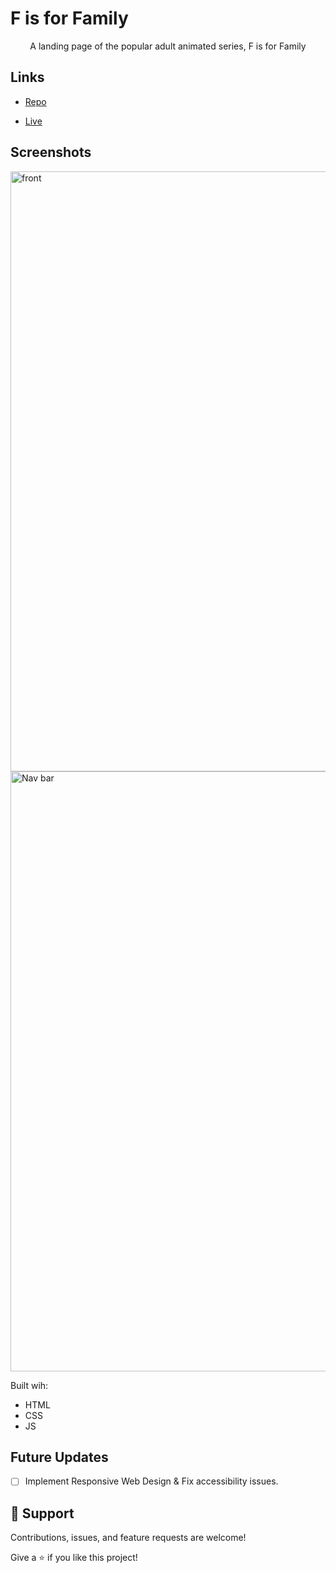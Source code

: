 # F is for Family

<p align="center">A landing page of the popular adult animated series, F is for Family</p>

## Links

- [Repo](https://github.com/BayandaButhelezi/F-is-for-Family "<project-name> Repo")

- [Live](fisforfamily.netlify.app "Live View")

## Screenshots
<img width="960" alt="front" src="https://user-images.githubusercontent.com/77545474/145025192-3fc0bda1-f9d0-4413-83be-b40c7eb05022.PNG">
<img width="960" alt="Nav bar" src="https://user-images.githubusercontent.com/77545474/145025204-b326a89e-971b-41fc-8ee4-d3c3adf4da94.PNG">

Built wih:
- HTML
- CSS
- JS

## Future Updates

- [ ] Implement Responsive Web Design & Fix accessibility issues.

## 🤝 Support

Contributions, issues, and feature requests are welcome!

Give a ⭐️ if you like this project!

